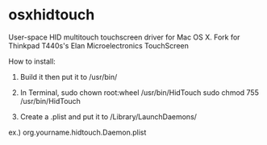 osxhidtouch
===========

User-space HID multitouch touchscreen driver for Mac OS X. 
Fork for Thinkpad T440s's Elan Microelectronics TouchScreen

How to install:

1. Build it then put it to /usr/bin/

2. In Terminal,
sudo chown root:wheel /usr/bin/HidTouch
sudo chmod 755 /usr/bin/HidTouch

3. Create a .plist and put it to /Library/LaunchDaemons/

ex.) org.yourname.hidtouch.Daemon.plist
